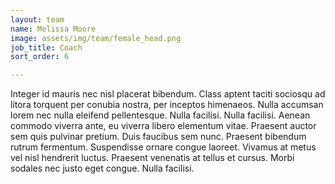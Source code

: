 ```yaml
---
layout: team
name: Melissa Moore
image: assets/img/team/female_head.png
job_title: Coach
sort_order: 6

---
```


Integer id mauris nec nisl placerat bibendum. Class aptent taciti sociosqu ad litora torquent per conubia nostra, per inceptos himenaeos. Nulla accumsan lorem nec nulla eleifend pellentesque. Nulla facilisi. Nulla facilisi. Aenean commodo viverra ante, eu viverra libero elementum vitae. Praesent auctor sem quis pulvinar pretium. Duis faucibus sem nunc. Praesent bibendum rutrum fermentum. Suspendisse ornare congue laoreet. Vivamus at metus vel nisl hendrerit luctus. Praesent venenatis at tellus et cursus. Morbi sodales nec justo eget congue. Nulla facilisi.